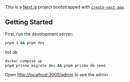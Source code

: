 This is a [Next.js](https://nextjs.org/) project bootstrapped with [`create-next-app`](https://github.com/vercel/next.js/tree/canary/packages/create-next-app).

## Getting Started

First, run the development server:

```bash
pnpm i && pnpm dev
```

Init db

```bash
docker-compose up
pnpm prisma migrate dev && pnpm prisma db seed
```

Open [http://localhost:3000/admin](http://localhost:3000/admin) to see the admin
